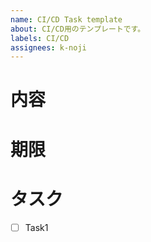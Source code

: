 ```yaml
---
name: CI/CD Task template
about: CI/CD用のテンプレートです。
labels: CI/CD
assignees: k-noji
---
```

# 内容
# 期限
# タスク
- [ ] Task1
